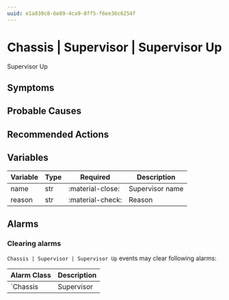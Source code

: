 ```yaml
---
uuid: e1a830c8-6e89-4ca9-8ff5-f6ee36c6254f
---
```

# Chassis | Supervisor | Supervisor Up

Supervisor Up

## Symptoms

## Probable Causes

## Recommended Actions

## Variables

Variable | Type | Required | Description
--- | --- | --- | ---
name | str | :material-close: | Supervisor name
reason | str | :material-check: | Reason

## Alarms

### Clearing alarms

`Chassis | Supervisor | Supervisor Up` events may clear following alarms:

Alarm Class | Description
--- | ---
`Chassis | Supervisor | Supervisor Down` | dispose
